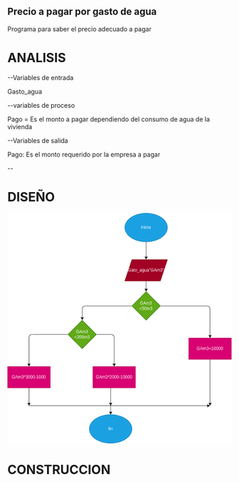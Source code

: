 ## Precio a pagar por gasto de agua
Programa para saber el precio adecuado a pagar
# ANALISIS


--Variables de entrada


Gasto_agua


--variables de proceso


Pago = Es el monto a pagar dependiendo del consumo de agua de la vivienda


--Variables de salida


Pago: Es el monto requerido por la empresa a pagar


--
# DISEÑO


![Diagrama de flujo](diagrama.png "diagrama de flujo")


# CONSTRUCCION
